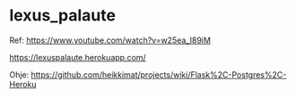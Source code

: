 # lexus_palaute
Ref: https://www.youtube.com/watch?v=w25ea_I89iM

https://lexuspalaute.herokuapp.com/

Ohje: https://github.com/heikkimat/projects/wiki/Flask%2C-Postgres%2C-Heroku
